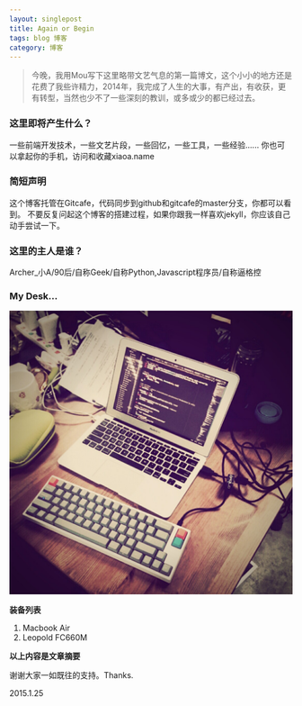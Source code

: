 ```yaml
---
layout: singlepost
title: Again or Begin
tags: blog 博客
category: 博客
---
```


> 今晚，我用Mou写下这里略带文艺气息的第一篇博文，这个小小的地方还是花费了我些许精力，2014年，我完成了人生的大事，有产出，有收获，更有转型，当然也少不了一些深刻的教训，或多或少的都已经过去。

### 这里即将产生什么？

一些前端开发技术，一些文艺片段，一些回忆，一些工具，一些经验......
你也可以拿起你的手机，访问和收藏xiaoa.name

### 简短声明
这个博客托管在Gitcafe，代码同步到github和gitcafe的master分支，你都可以看到。
不要反复问起这个博客的搭建过程，如果你跟我一样喜欢jekyll，你应该自己动手尝试一下。

### 这里的主人是谁？

Archer_小A/90后/自称Geek/自称Python,Javascript程序员/自称逼格控

### My Desk...

![Archer's Desktop](/assets/blog-images/my_desktop.jpg)

**装备列表**

1. Macbook Air
2. Leopold FC660M

__以上内容是文章摘要__

谢谢大家一如既往的支持。Thanks.

2015.1.25